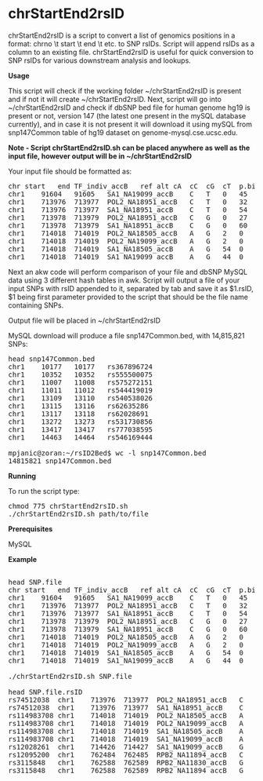 # chrStartEnd2rsID

chrStartEnd2rsID is a script to convert a list of genomics positions in a format: chrno \t start \t end \t etc. to SNP rsIDs. Script will append rsIDs as a column to an existing file. chrStartEnd2rsID is useful for quick conversion to SNP rsIDs for various downstream analysis and lookups.

**Usage**

This script will check if the working folder ~/chrStartEnd2rsID is present and if not it will create ~/chrStartEnd2rsID. Next, script will go into ~/chrStartEnd2rsID and check if dbSNP bed file for human genome hg19 is present or not, version 147 (the latest one present in the mySQL database currently), and in case it is not present it will download it using mySQL from snp147Common table of hg19 dataset on genome-mysql.cse.ucsc.edu.

**Note - Script chrStartEnd2rsID.sh can be placed anywhere as well as the input file, however output will be in ~/chrStartEnd2rsID**

Your input file should be formatted as:

<pre>
chr	start	end	TF_indiv_accB	ref	alt	cA	cC	cG	cT	p.binomial	p.betabinomial
chr1	91604	91605	SA1_NA19099_accB	C	T	0	45	0	0	5.68434188608e-14	0.000376021311924829
chr1	713976	713977	POL2_NA18951_accB	C	T	0	32	0	27	0.602923201257	0.753317610684756
chr1	713976	713977	SA1_NA18951_accB	C	T	0	54	0	60	0.639575140949	0.93769632200937
chr1	713978	713979	POL2_NA18951_accB	C	G	0	27	26	0	1	0.999999999999998
chr1	713978	713979	SA1_NA18951_accB	C	G	0	60	59	0	1	0.999999999999996
chr1	714018	714019	POL2_NA18505_accB	A	G	2	0	19	0	0.000221252441406	0.00311474712114779
chr1	714018	714019	POL2_NA19099_accB	A	G	2	0	19	0	0.000221252441406	0.00255918242712794
chr1	714018	714019	SA1_NA18505_accB	A	G	54	0	16	0	5.85395552939e-06	0.242465581502621
chr1	714018	714019	SA1_NA19099_accB	A	G	44	0	27	0	0.0568146779328	0.567664969947665
</pre>

Next an akw code will perform comparison of your file and dbSNP MySQL data using 3 different hash tables in awk. Script will output a file of your input SNPs with rsID appended to it, separated by tab and save it as $1.rsID, $1 being first parameter provided to the script that should be the file name containing SNPs.

Output file will be placed in ~/chrStartEnd2rsID

MySQL download will produce a file snp147Common.bed, with 14,815,821 SNPs:
<pre>
head snp147Common.bed
chr1	10177	10177	rs367896724
chr1	10352	10352	rs555500075
chr1	11007	11008	rs575272151
chr1	11011	11012	rs544419019
chr1	13109	13110	rs540538026
chr1	13115	13116	rs62635286
chr1	13117	13118	rs62028691
chr1	13272	13273	rs531730856
chr1	13417	13417	rs777038595
chr1	14463	14464	rs546169444

mpjanic@zoran:~/rsID2Bed$ wc -l snp147Common.bed 
14815821 snp147Common.bed
</pre>

**Running**

To run the script type:
<pre>
chmod 775 chrStartEnd2rsID.sh 
./chrStartEnd2rsID.sh path/to/file
</pre>

**Prerequisites**

MySQL

**Example**

<pre> 
head SNP.file
chr	start	end	TF_indiv_accB	ref	alt	cA	cC	cG	cT	p.binomial	p.betabinomial
chr1	91604	91605	SA1_NA19099_accB	C	T	0	45	0	0	5.68434188608e-14	0.000376021311924829
chr1	713976	713977	POL2_NA18951_accB	C	T	0	32	0	27	0.602923201257	0.753317610684756
chr1	713976	713977	SA1_NA18951_accB	C	T	0	54	0	60	0.639575140949	0.93769632200937
chr1	713978	713979	POL2_NA18951_accB	C	G	0	27	26	0	1	0.999999999999998
chr1	713978	713979	SA1_NA18951_accB	C	G	0	60	59	0	1	0.999999999999996
chr1	714018	714019	POL2_NA18505_accB	A	G	2	0	19	0	0.000221252441406	0.00311474712114779
chr1	714018	714019	POL2_NA19099_accB	A	G	2	0	19	0	0.000221252441406	0.00255918242712794
chr1	714018	714019	SA1_NA18505_accB	A	G	54	0	16	0	5.85395552939e-06	0.242465581502621
chr1	714018	714019	SA1_NA19099_accB	A	G	44	0	27	0	0.0568146779328	0.567664969947665

./chrStartEnd2rsID.sh SNP.file

head SNP.file.rsID
rs74512038	chr1	713976	713977	POL2_NA18951_accB	C	T	0	32	0	27	0.602923201257	0.753317610684756
rs74512038	chr1	713976	713977	SA1_NA18951_accB	C	T	0	54	0	60	0.639575140949	0.93769632200937
rs114983708	chr1	714018	714019	POL2_NA18505_accB	A	G	2	0	19	0	0.000221252441406	0.00311474712114779
rs114983708	chr1	714018	714019	POL2_NA19099_accB	A	G	2	0	19	0	0.000221252441406	0.00255918242712794
rs114983708	chr1	714018	714019	SA1_NA18505_accB	A	G	54	0	16	0	5.85395552939e-06	0.242465581502621
rs114983708	chr1	714018	714019	SA1_NA19099_accB	A	G	44	0	27	0	0.0568146779328	0.567664969947665
rs12028261	chr1	714426	714427	SA1_NA19099_accB	G	A	18	0	9	0	0.122078120708	0.481887495592435
rs12095200	chr1	762484	762485	RPB2_NA11894_accB	C	A	0	11	0	0	0.0009765625	0.00456658602727794
rs3115848	chr1	762588	762589	RPB2_NA11830_accB	G	C	0	19	5	0	0.00661075115204	0.228966308052636
rs3115848	chr1	762588	762589	RPB2_NA11894_accB	G	C	0	13	1	0	0.0018310546875	0.0104005886741441
</pre>
